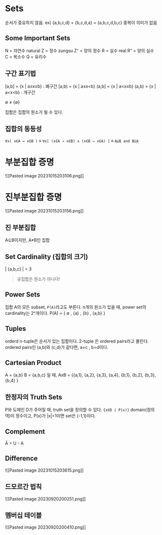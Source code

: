 # Sets
순서가 중요하지 않음. ex) {a,b,c,d} = {b,c,d,a} = {a,b,c,d,b,c}
중복이 의미가 없음

## Some Important Sets
N = 자연수 natural
Z = 정수 zungsu
Z⁺ = 양의 정수
R = 실수 real
R⁺ = 양의 실수
C = 복소수
Q = 유리수

## 구간 표기법
\[a,b] = {x | a≤x≤b} : 폐구간
\[a,b) = {x | a≤x<b}
(a,b] = {x | a<x≤b}
(a,b) = {x | a<x<b} : 개구간

∅ ≠ {∅}

집합은 집합의 원소가 될 수 있다.

## 집합의 동등성
`∀x( x∈A ↔ x∈B )` ≡ `∀x[ (x∈A → x∈B) ∧ (x∈B → x∈A) ]` ≡ `A⊆B and B⊆A`

# **부분집합 증명**
![[Pasted image 20231015203106.png]]
# **진부분집합 증명**
![[Pasted image 20231015203156.png]]

## 진 부분집합
A⊆B이지만, A≠B인 집합

## Set Cardinality (집합의 크기)
\| {a,b,c} | = 3 

> 공집합은 원소가 아니다!
## **Power Sets**
집합 A의 모든 subset, `P(A)`라고도 부른다.
n개의 원소가 있을 때, power set의 cardinality는 2ⁿ개이다. 
P(A) = { ∅ , {a} , {b} , {a,b} }

## Tuples
orderd n-tuple은 순서가 있는 집합이다.
2-tuple 은 ordered pairs라고 불린다.
ordered pairs인 (a,b)와 (c,d)가 같다면, a=c , b=d이다.

## **Cartesian Product**
A = {a,b} B = {a,b,c} 일 때,
AxB = {{a,1}, {a,2}, {a,3}, {a,4}, {b,1}, {b,2}, {b,3}, {b,4} }

## 한정자의 Truth Sets
P와 도메인 D가 주어질 때, truth set을 정의할 수 있다.
`{x∈D | P(x)}`
domain(정의역)이 정수이고, P(x)가 |x|=1이면 set은 {-1,1}이다.

## Complement
Ā = U - A 

## Difference
![[Pasted image 20231015203615.png]]

## 드모르간 법칙

![[Pasted image 20230920200251.png]]

## 멤버십 테이블

![[Pasted image 20230920200410.png]]

